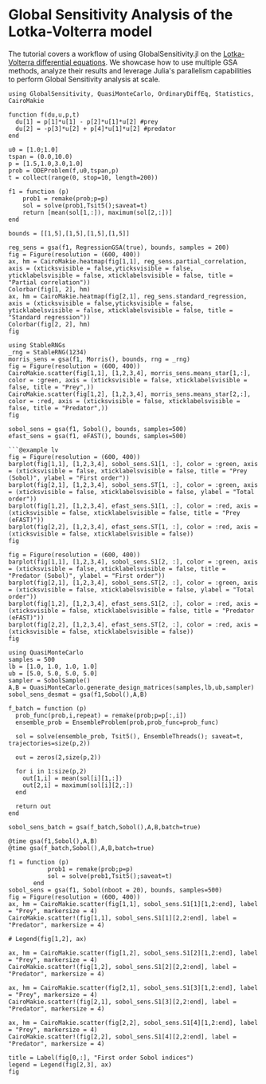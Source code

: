 # Global Sensitivity Analysis of the Lotka-Volterra model

The tutorial covers a workflow of using GlobalSensitivity.jl on the [Lotka-Volterra differential equations](https://en.wikipedia.org/wiki/Lotka%E2%80%93Volterra_equations).
We showcase how to use multiple GSA methods, analyze their results and leverage Julia's parallelism capabilities to
perform Global Sensitivity analysis at scale.

```@example lv
using GlobalSensitivity, QuasiMonteCarlo, OrdinaryDiffEq, Statistics, CairoMakie

function f(du,u,p,t)
  du[1] = p[1]*u[1] - p[2]*u[1]*u[2] #prey
  du[2] = -p[3]*u[2] + p[4]*u[1]*u[2] #predator
end

u0 = [1.0;1.0]
tspan = (0.0,10.0)
p = [1.5,1.0,3.0,1.0]
prob = ODEProblem(f,u0,tspan,p)
t = collect(range(0, stop=10, length=200))

f1 = function (p)
    prob1 = remake(prob;p=p)
    sol = solve(prob1,Tsit5();saveat=t)
    return [mean(sol[1,:]), maximum(sol[2,:])]
end

bounds = [[1,5],[1,5],[1,5],[1,5]]

reg_sens = gsa(f1, RegressionGSA(true), bounds, samples = 200)
fig = Figure(resolution = (600, 400))
ax, hm = CairoMakie.heatmap(fig[1,1], reg_sens.partial_correlation, axis = (xticksvisible = false,yticksvisible = false, yticklabelsvisible = false, xticklabelsvisible = false, title = "Partial correlation"))
Colorbar(fig[1, 2], hm)
ax, hm = CairoMakie.heatmap(fig[2,1], reg_sens.standard_regression, axis = (xticksvisible = false,yticksvisible = false, yticklabelsvisible = false, xticklabelsvisible = false, title = "Standard regression"))
Colorbar(fig[2, 2], hm)
fig
```

```@example lv
using StableRNGs
_rng = StableRNG(1234)
morris_sens = gsa(f1, Morris(), bounds, rng = _rng)
fig = Figure(resolution = (600, 400))
CairoMakie.scatter(fig[1,1], [1,2,3,4], morris_sens.means_star[1,:], color = :green, axis = (xticksvisible = false, xticklabelsvisible = false, title = "Prey",))
CairoMakie.scatter(fig[1,2], [1,2,3,4], morris_sens.means_star[2,:], color = :red, axis = (xticksvisible = false, xticklabelsvisible = false, title = "Predator",))
fig
```

```@example lv
sobol_sens = gsa(f1, Sobol(), bounds, samples=500)
efast_sens = gsa(f1, eFAST(), bounds, samples=500)

```@example lv
fig = Figure(resolution = (600, 400))
barplot(fig[1,1], [1,2,3,4], sobol_sens.S1[1, :], color = :green, axis = (xticksvisible = false, xticklabelsvisible = false, title = "Prey (Sobol)", ylabel = "First order"))
barplot(fig[2,1], [1,2,3,4], sobol_sens.ST[1, :], color = :green, axis = (xticksvisible = false, xticklabelsvisible = false, ylabel = "Total order"))
barplot(fig[1,2], [1,2,3,4], efast_sens.S1[1, :], color = :red, axis = (xticksvisible = false, xticklabelsvisible = false, title = "Prey (eFAST)"))
barplot(fig[2,2], [1,2,3,4], efast_sens.ST[1, :], color = :red, axis = (xticksvisible = false, xticklabelsvisible = false))
fig
```

```@example lv
fig = Figure(resolution = (600, 400))
barplot(fig[1,1], [1,2,3,4], sobol_sens.S1[2, :], color = :green, axis = (xticksvisible = false, xticklabelsvisible = false, title = "Predator (Sobol)", ylabel = "First order"))
barplot(fig[2,1], [1,2,3,4], sobol_sens.ST[2, :], color = :green, axis = (xticksvisible = false, xticklabelsvisible = false, ylabel = "Total order"))
barplot(fig[1,2], [1,2,3,4], efast_sens.S1[2, :], color = :red, axis = (xticksvisible = false, xticklabelsvisible = false, title = "Predator (eFAST)"))
barplot(fig[2,2], [1,2,3,4], efast_sens.ST[2, :], color = :red, axis = (xticksvisible = false, xticklabelsvisible = false))
fig
```

```@example lv
using QuasiMonteCarlo
samples = 500
lb = [1.0, 1.0, 1.0, 1.0]
ub = [5.0, 5.0, 5.0, 5.0]
sampler = SobolSample()
A,B = QuasiMonteCarlo.generate_design_matrices(samples,lb,ub,sampler)
sobol_sens_desmat = gsa(f1,Sobol(),A,B)

f_batch = function (p)
  prob_func(prob,i,repeat) = remake(prob;p=p[:,i])
  ensemble_prob = EnsembleProblem(prob,prob_func=prob_func)

  sol = solve(ensemble_prob, Tsit5(), EnsembleThreads(); saveat=t, trajectories=size(p,2))

  out = zeros(2,size(p,2))

  for i in 1:size(p,2)
    out[1,i] = mean(sol[i][1,:])
    out[2,i] = maximum(sol[i][2,:])
  end

  return out
end

sobol_sens_batch = gsa(f_batch,Sobol(),A,B,batch=true)

@time gsa(f1,Sobol(),A,B)
@time gsa(f_batch,Sobol(),A,B,batch=true)
```

```@example lv
f1 = function (p)
           prob1 = remake(prob;p=p)
           sol = solve(prob1,Tsit5();saveat=t)
       end
sobol_sens = gsa(f1, Sobol(nboot = 20), bounds, samples=500)
fig = Figure(resolution = (600, 400))
ax, hm = CairoMakie.scatter(fig[1,1], sobol_sens.S1[1][1,2:end], label = "Prey", markersize = 4)
CairoMakie.scatter!(fig[1,1], sobol_sens.S1[1][2,2:end], label = "Predator", markersize = 4)

# Legend(fig[1,2], ax)

ax, hm = CairoMakie.scatter(fig[1,2], sobol_sens.S1[2][1,2:end], label = "Prey", markersize = 4)
CairoMakie.scatter!(fig[1,2], sobol_sens.S1[2][2,2:end], label = "Predator", markersize = 4)

ax, hm = CairoMakie.scatter(fig[2,1], sobol_sens.S1[3][1,2:end], label = "Prey", markersize = 4)
CairoMakie.scatter!(fig[2,1], sobol_sens.S1[3][2,2:end], label = "Predator", markersize = 4)

ax, hm = CairoMakie.scatter(fig[2,2], sobol_sens.S1[4][1,2:end], label = "Prey", markersize = 4)
CairoMakie.scatter!(fig[2,2], sobol_sens.S1[4][2,2:end], label = "Predator", markersize = 4)

title = Label(fig[0,:], "First order Sobol indices")
legend = Legend(fig[2,3], ax)
fig
```
